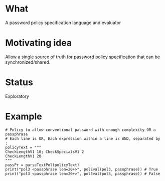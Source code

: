 # What
A password policy specification language and evaluator

# Motivating idea
Allow a single source of truth for password policy specification
that can be synchronized/shared.

# Status
Exploratory

# Example
```
# Policy to allow conventional password with enough complexity OR a passphrase
# Each line is OR, Each expression within a line is AND, separated by ;
policyText = """
CheckLengthV1 10; CheckSpecialsV1 2
CheckLengthV1 20
"""
passPr = parseTextPol(policyText)
print("pol3 <passphrase len=20+>", polEval(pol3, passphrase)) # True
print("pol3 <passphrase len=20+>", polEval(pol3, passphrase)) # False
```
